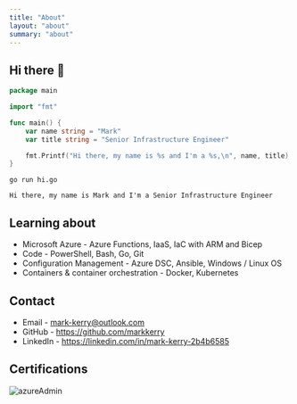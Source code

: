 ```yaml
---
title: "About"
layout: "about"
summary: "about"
---
```


## Hi there 👋

```go
package main

import "fmt"

func main() {
    var name string = "Mark"
    var title string = "Senior Infrastructure Engineer"

    fmt.Printf("Hi there, my name is %s and I'm a %s,\n", name, title)
}
```

```terminal
go run hi.go  

Hi there, my name is Mark and I'm a Senior Infrastructure Engineer
```

## Learning about

* Microsoft Azure - Azure Functions, IaaS, IaC with ARM and Bicep
* Code - PowerShell, Bash, Go, Git
* Configuration Management - Azure DSC, Ansible, Windows / Linux OS
* Containers & container orchestration - Docker, Kubernetes

## Contact

* Email - mark-kerry@outlook.com
* GitHub - https://github.com/markkerry
* LinkedIn - https://linkedin.com/in/mark-kerry-2b4b6585

## Certifications

  ![azureAdmin](https://images.youracclaim.com/images/35d18649-95c6-4c78-b07a-cfc1362318f3/azure-administrator-associate.png)